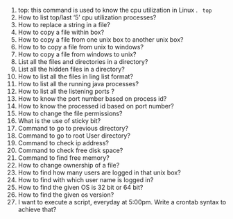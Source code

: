 1)	top:  this command is used to know the cpu utilization in Linux .
` top`
3)	How to list top/last ‘5’ cpu utilization processes?
4)	How to replace a string in a file?
5)	How to copy a file within box?
6)	How to copy a file from one unix box to another unix box?
7)	How to   to copy a file from unix to windows?
8)	How to copy a file from windows to unix?
9)	List  all the files and directories in a directory?
10)	List all the hidden files in a directory?
11)	How to list all the files in ling list format?
12)	How to list all the running java processes?
13)	How to list all the listening ports ?
14)	How to know the port number based on process id<PID>?
15)	How to know the processed id <PID> based on port number?
16)	How to change the file permissions?
17)	What is the use of sticky bit?
18)	Command to go to previous directory?
19)	Command to go to root User directory?
20)	Command to check ip address?
21)	Command to check free disk space?
22)	Command to find free memory?
23)	How to change ownership of a file?
24)	How to find how many users are logged in that unix box?
25)	How to find with which user name is logged in?
26)	How to find the given OS is 32 bit or 64 bit?
27)	How to find the given os version?
28)	I want to execute a script, everyday at 5:00pm. 	Write a  crontab syntax to achieve that?
